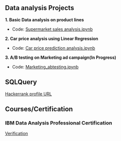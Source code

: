 ## Data analysis Projects
**1. Basic Data analysis on product lines**
 - Code: [Supermarket sales analysis.ipynb](https://github.com/mguan10/Data-Analyst-Portfolio/blob/main/Supermarket%20sales%20analysis.ipynb)

**2. Car price analysis using Linear Regression**
 - Code: [Car price prediction analysis.ipynb](https://github.com/mguan10/Data-Analyst-Portfolio/blob/main/Car%20price.ipynb)
 
**3. A/B testing on Marketing ad campaign(In Progress)** 
 - Code: [Marketing_abtesting.ipynb](https://github.com/mguan10/Data-Analyst-Portfolio/blob/main/Marketing_abtesting.ipynb)

## SQLQuery 
[Hackerrank profile URL](https://www.hackerrank.com/yguan07)

## Courses/Certification
### IBM Data Analysis Professional Certification 
[Verification](https://coursera.org/verify/professional-cert/B6TW96GNNAUD)
